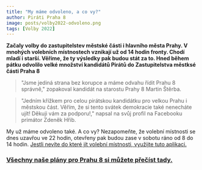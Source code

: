```yaml
---
title: "My máme odvoleno, a co vy?"
author: Piráti Praha 8
image: posts/volby2022-odvoleno.png
tags: [Volby 2022]
---
```


**Začaly volby do zastupitelstev městské části i hlavního města Prahy. V mnohých volebních místnostech vznikají už od 14 hodin fronty. Chodí mladí i starší. Věříme, že ty výsledky pak budou stát za to. Hned během pátku odvolilo velké množství kandidátů Pirátů do Zastupitelstva městksé části Praha 8**

>"Jsme jediná strana bez korupce a máme odvahu řídit Prahu 8 správně," zopakoval kandidát na starostu Prahy 8 Martin Štěrba.

>"Jedním křížkem pro celou pirátskou kandidátku pro velkou Prahu i městskou část. Věřím, že si tento svátek demokracie také nenecháte ujít! Děkuji vám za podporu!," napsal na svůj profil na Facebooku primátor Zdeněk Hřib.

My už máme odvoleno také. A co vy? Nezapomeňte, že volební místnosti se dnes uzavřou ve 22 hodin, otevřeny pak budou zase v sobotu ráno od 8 do 14 hodin. [Jestli nevíte do které jít volební místnosti, využijte tuto aplikaci.](https://kudykvolbam.iprpraha.cz/)

### [Všechny naše plány pro Prahu 8 si můžete přečíst tady.](https://praha8.pirati.cz/volby/2022-komunalni.html?pohled=program)
